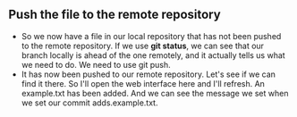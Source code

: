 ## Push the file to the remote repository

- So we now have a file in our local repository that has not been pushed to the remote repository. If we use **git status**, we can see that our branch locally is ahead of the one remotely, and it actually tells us what we need to do. We need to use git push. 
- It has now been pushed to our remote repository. Let's see if we can find it there. So I'll open the web interface here and I'll refresh. An example.txt has been added. And we can see the message we set when we set our commit adds.example.txt. 